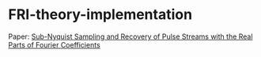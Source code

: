 # FRI-theory-implementation
Paper: <a href="https://ieeexplore.ieee.org/document/8068190">Sub-Nyquist Sampling and Recovery of Pulse Streams with the Real Parts of Fourier Coefficients</a>

